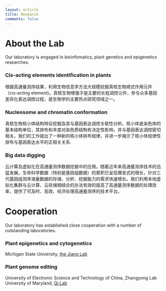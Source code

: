 ```yaml
---
layout: article
title: Research
comments: false
---
```


About the Lab
===============

Our laboratory is engaged in bioinfomatics, plant genetics and epigenetics researches. 

### Cis-acting elements identification in plants
根据高通量测序结果，利用生物信息学方法大规模挖掘真核生物顺式作用元件（cis-acting element)。真核生物增强子是主要的长程调控元件，参与众多基因差异化表达调控过程，是生物学的主要热点研究领域之一。

### Nucleosome and chromatin conformation
真核生物核小体结构特征挖掘及其与基因表达调控关联性分析。核小体是染色体的基本结构单位，其排布和丰度对染色质结构有决定性影响，并与基因表达调控密切相关。我们的工作提出了一种新的核小体排布规律，并进一步揭示了核小体规律性排布与基因表达水平的正相关关系.

### Big data digging
云计算及虚拟化在高通量测序数据挖掘中的应用。随着近年来高通量测序技术的迅猛发展，生命科学数据（特别是基因组数据）的累积已呈现爆发式的增长，针对三代基因组测序海量数据的存储、分析、挖掘能力的需求快速增长。我们利用本地虚拟化集群与云计算、云存储相结合的办法有效的提高了高通量测序数据的处理效率，提供了可及时、高效、经济处理高通量测序的技术平台。     




Cooperation
===============

Our laboratory has established close cooperation with a number of outstanding laboratories.

### Plant epigenetics and cytogenetics
Michigan State University, [the Jiang Lab](http://jianglab.plantbiology.msu.edu/)

### Plant genome editing
University of Electronic Science and Technology of China, Zhangyong Lab    
University of Maryland, [Qi Lab](https://qilab.weebly.com/)
